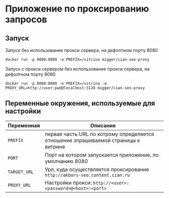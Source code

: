 # Приложение по проксированию запросов

## Запуск

Запуск без использование прокси сервера, на дефолтном порту 8080
```
docker run -p 8080:8080 -e PREFIX=/vitrina migger/cian-seo-proxy
```

Запуск с прокси сервером без использование прокси сервера, на дефолтном порту 8080
```
docker run -p 8080:8080 -e PREFIX=/vitrina -e PROXY_URL=http://user:pwd@localhost:3128 migger/cian-seo-proxy
```

## Переменные окружения, используемые для настройки

| Переменная | Описание |
| ---------- | -------- |
| ```PREFIX``` | первая часть URL по котрому определяется отношение зпрашиваемой страницы к витрине |
| ```PORT``` | Порт на котором запускается приложение, по умолчанию 8080 |
| ```TARGET_URL``` | Урл, куда осуществляется проксирование ```http://akbars-seo.content.cian.ru``` |
| ```PROXY_URL``` | Настройки прокси: ```http://<user>:<password>@<host>:<port>``` |

